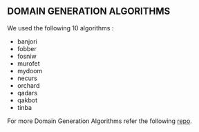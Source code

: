 ## DOMAIN GENERATION ALGORITHMS 

We used the following 10 algorithms :

- banjori
- fobber
- fosniw
- murofet
- mydoom
- necurs
- orchard
- qadars
- qakbot
- tinba

For more Domain Generation Algorithms refer the following [repo](https://github.com/baderj/domain_generation_algorithms).

